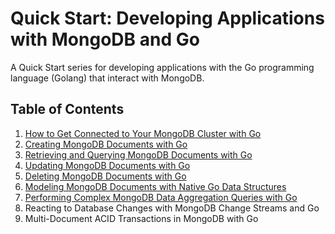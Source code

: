 # Quick Start: Developing Applications with MongoDB and Go

A Quick Start series for developing applications with the Go programming language (Golang) that interact with MongoDB.

## Table of Contents

1. [How to Get Connected to Your MongoDB Cluster with Go](connecting/connecting-to-your-mongodb-cluster-with-go.md)
2. [Creating MongoDB Documents with Go](creating/creating-mongodb-documents-with-go.md)
3. [Retrieving and Querying MongoDB Documents with Go](retrieving/retrieving-and-querying-mongodb-documents-with-go.md)
4. [Updating MongoDB Documents with Go](updating/updating-mongodb-documents-with-go.md)
5. [Deleting MongoDB Documents with Go](deleting/deleting-documents-in-a-mongodb-collection-with-go.md)
6. [Modeling MongoDB Documents with Native Go Data Structures](modeling/modeling-mongodb-documents-with-native-go-data-structures.md)
7. [Performing Complex MongoDB Data Aggregation Queries with Go](aggregation/performing-complex-mongodb-data-aggregation-queries-with-go.md)
8. Reacting to Database Changes with MongoDB Change Streams and Go
9. Multi-Document ACID Transactions in MongoDB with Go